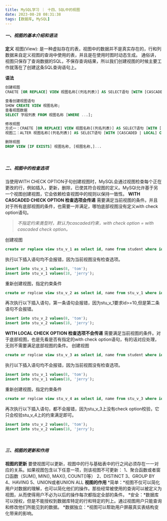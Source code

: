 ```yaml
---
title: MySQL学习 ｜ 十四、SQL中的视图
date: 2023-08-28 08:31:38
tags: [数据库, MySQL]
---
```

##### 一、视图的基本介绍和语法
**定义**
视图(View): 是一种虚拟存在的表，视图中的数据并不是真实存在的，行和列数据来自定义视图的查询中使用的表，并且是在使用时图时动态生成。
通俗讲，视图只保存了查询数据的SQL，不保存查询结果，所以我们创建视图的时候主要工作就落在了创建这条SQL查询语句上。

**语法**
```sql
创建视图
CRAETE [OR REPLACE] VIEW 视图名称[(列名列表)] AS SELECT语句 [WITH [CASCADED | LOCAL] CHECK OPTION];
```
```sql
查看创建视图语句
SHOW CREATE VIEW 视图名称;
查看视图数据
SELECT 字段列表 FROM 视图名称 [WHERE ...];
```
```sql
修改视图
方式一：CRAETE [OR REPLACE] VIEW 视图名称[(列名列表)] AS SELECT语句 [WITH [CASCADED | LOCAL] CHECK OPTION];
视图二：ALTER 视图名称[(列名列表)] AS SELECT语句 [WITH [CASCADED | LOCAL] CHECK OPTION];
```
```sql
删除视图
DROP VIEW [IF EXISTS] 视图名称, [视图名称,]...
```
</br>

##### 二、视图中的检查选项
当使用WITH CHECK OPTION子句创建视图时，MySQL会通过视图检查每个正在更改的行，例如插入，更新，删除，已使其符合视图的定义。MySQl允许基于另一个视图创建视图，它会依赖检查视图中的规则以保持一致性。
**WITH CASCADED CHECK OPTION   检查选项会传递**
需要满足当前视图的条件。并且对于所有底部视图的条件，也需要一并满足，哪怕底部视图没有定义with check option语句。
> *不指定约束类型时，默认为cascaded约束，with check option = with cascaded check option。*

创建视图 
```sql
create or replace view stu_v_1 as select id, name from student where id >= 10;
```
执行以下插入语句均不会报错，因为当前视图没有检查选项。
```sql
insert into stu_v_1 values(8, 'tom');
insert into stu_v_1 values(18, 'jerry');
```
重新创建视图，指定约束条件
```sql
create or replcae view stu_v_2 as select id, name from stu_v_1 where id <= 20 with cascaded check option;
```
再次执行以下插入语句，第一条语句会报错，因为stu_v_1要求id>=10,但是第二条语句不会报错。
```sql
insert into stu_v_2 values(8, 'tom');
insert into stu_v_2 values(18, 'jerry');
```
**WITH LOCAL CHECK OPTION    检查选项不会传递**
需要满足当前视图的条件。对于底部视图，也是先看是否有指定的with check option语句，有的话对应处理，无则不需要满足底部视图的条件。
创建视图 
```sql
create or replcae view stu_v_3 as select id, name from student where id >= 10;
```
执行以下插入语句均不会报错，因为当前视图没有检查选项。
```sql
insert into stu_v_1 values(8, 'tom');
insert into stu_v_1 values(18, 'jerry');
```
重新创建视图，指定约束条件
```sql
create or replcae view stu_v_4 as select id, name from stu_v_3 where id <= 20 with local check option;
```
再次执行以下插入语句，都不会报错，因为stu_v_3上没有check option校验，它只会校验stu_v_4上的约束满足即可。
```sql
insert into stu_v_2 values(8, 'tom');
insert into stu_v_2 values(18, 'jerry');
```
</br>

##### 三、视图的更新和作用
**视图的更新**
要使视图可以更新，视图中的行与基础表中的行之间必须存在一一对应的关系。如果视图包含以下任意一项，则该视图不可更新：
    1、聚合函数或者窗口函数（SUM(), MIN(), MAX(), COUNT()等）
    2、DISTINCT
    3、GROUP BY
    4、HAVING
    5、UNION或者UNION ALL
**视图的作用**
*简单：*视图不仅可以简化用户对数据的理解，也可以简化他们的操作。那些经常被使用的查询可以被定义为视图，从而使得用户不必为以后的操作每次都指定全部的条件。
*安全：*数据库可以授权，但是不能授权到数据库特定的行和特定的列上。通过视图用户只能查询和修改他们所能见到的数据。
*数据独立：*视图可以帮助用户屏蔽真实表结构变化带来的影响。